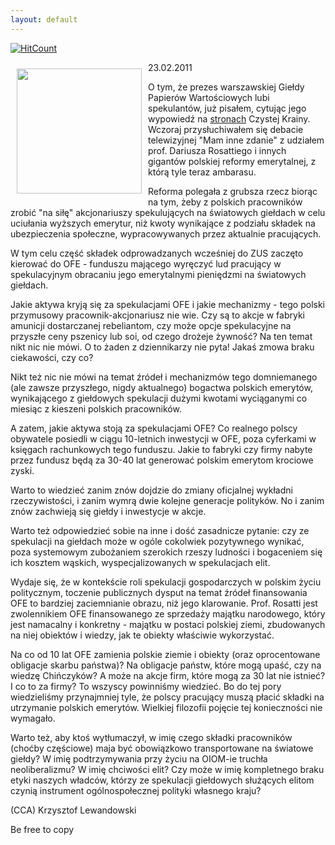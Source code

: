 ```yaml
---
layout: default
---
```


[![HitCount](http://hits.dwyl.io/czystakraina/{{post.url}}.svg)](http://hits.dwyl.io/czystakraina/{{post.url}})
<p><img src="{{site.baseurl}}\articles\pictures\465.ofenaoiomie.jpg" align="left" style="margin: 10px 10px" width="200"><!--60-->
23.02.2011</p><p>O tym, że prezes warszawskiej Giełdy Papierów Wartościowych lubi spekulantów, już pisałem, cytując jego wypowiedź na <a href="http://www.czystakraina.eu/article?Kr%C3%B3tka%20sprzeda%C5%BC%20Polski" title="wypowiedź prezesa GPW">stronach</a> Czystej Krainy. Wczoraj przysłuchiwałem się debacie telewizyjnej "Mam inne zdanie" z udziałem prof. Dariusza Rosattiego i innych gigantów polskiej reformy emerytalnej, z którą tyle teraz ambarasu. </p><p>Reforma polegała z grubsza rzecz biorąc na tym, żeby z polskich pracowników zrobić "na siłę" akcjonariuszy spekulujących na światowych giełdach w celu uciułania wyższych emerytur, niż kwoty wynikające z podziału składek na ubezpieczenia społeczne, wypracowywanych przez aktualnie pracujących.</p><p>W tym celu część składek odprowadzanych wcześniej do ZUS zaczęto kierować do OFE - funduszu mającego wyręczyć lud pracujący w spekulacyjnym obracaniu jego emerytalnymi pieniędzmi na światowych giełdach.</p><p>Jakie aktywa kryją się za spekulacjami OFE i jakie mechanizmy - tego polski przymusowy pracownik-akcjonariusz nie wie. Czy są to akcje w fabryki amunicji dostarczanej rebeliantom, czy może opcje spekulacyjne na przyszłe ceny pszenicy lub soi, od czego drożeje żywność? Na ten temat nikt nic nie mówi. O to żaden z dziennikarzy nie pyta! Jakaś zmowa braku ciekawości, czy co?</p><p>Nikt też nic nie mówi na temat źródeł i mechanizmów tego domniemanego (ale zawsze przyszłego, nigdy aktualnego) bogactwa polskich emerytów, wynikającego z giełdowych spekulacji dużymi kwotami wyciąganymi co miesiąc z kieszeni polskich pracowników.</p><p>A zatem, jakie aktywa stoją za spekulacjami OFE? Co realnego polscy obywatele posiedli w ciągu 10-letnich inwestycji w OFE, poza cyferkami w księgach rachunkowych tego funduszu. Jakie to fabryki czy firmy nabyte przez fundusz będą za 30-40 lat generować polskim emerytom krociowe zyski. </p><p>Warto to wiedzieć zanim znów dojdzie do zmiany oficjalnej wykładni rzeczywistości, i zanim wymrą dwie kolejne generacje polityków. No i zanim znów zachwieją się giełdy i inwestycje w akcje.</p><p>Warto też odpowiedzieć sobie na inne i dość zasadnicze pytanie: czy ze spekulacji na giełdach może w ogóle cokolwiek pozytywnego wynikać, poza systemowym zubożaniem szerokich rzeszy ludności i bogaceniem się ich kosztem wąskich, wyspecjalizowanych w spekulacjach elit.</p><p>Wydaje się, że w kontekście roli spekulacji gospodarczych w polskim życiu politycznym, toczenie publicznych dysput na temat źródeł finansowania OFE to bardziej zaciemnianie obrazu, niż jego klarowanie. Prof. Rosatti jest zwolennikiem OFE finansowanego ze sprzedaży majątku narodowego, który jest namacalny i konkretny - majątku w postaci polskiej ziemi, zbudowanych na niej obiektów i wiedzy, jak te obiekty właściwie wykorzystać. </p><p>Na co od 10 lat OFE zamienia polskie ziemie i obiekty (oraz oprocentowane obligacje skarbu państwa)? Na obligacje państw, które mogą upaść, czy na wiedzę Chińczyków? A może na akcje firm, które mogą za 30 lat nie istnieć? I co to za firmy? To wszyscy powinniśmy wiedzieć. Bo do tej pory wiedzieliśmy przynajmniej tyle, że polscy pracujący muszą płacić składki na utrzymanie polskich emerytów. Wielkiej filozofii pojęcie tej konieczności nie wymagało.</p><p>Warto też, aby ktoś wytłumaczył, w imię czego składki pracowników (choćby częściowe) maja być obowiązkowo transportowane na światowe giełdy? W imię podtrzymywania przy życiu na OIOM-ie truchła neoliberalizmu? W imię chciwości elit? Czy może w imię kompletnego braku etyki naszych władców, którzy ze spekulacji giełdowych służących elitom czynią instrument ogólnospołecznej polityki własnego kraju?</p><p>(CCA) Krzysztof Lewandowski</p><p>Be free to copy</p>